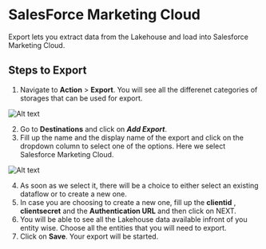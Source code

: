 # SalesForce Marketing Cloud

Export lets you extract data from the Lakehouse and load into Salesforce Marketing Cloud.

## Steps to Export
1. Navigate to **Action** > **Export**. You will see all the differenet categories of storages that can be used for export.

![Alt text](https://github.com/skypointcloud/platform/blob/master/docs/doc_snippets/exportcommon.PNG?raw=true)

2. Go to **Destinations** and click on ***Add Export***.
3. Fill up the name and the display name of the export and click on the dropdown column to select one of the options. Here we select Salesforce Marketing Cloud.

![Alt text](https://github.com/skypointcloud/platform/blob/master/docs/doc_snippets/sfmcstep1.PNG?raw=true)

4. As soon as we select it, there will be a choice to either select an existing dataflow or to create a new one.
5. In case you are choosing to create a new one, fill up the **clientid** , **clientsecret** and the **Authentication URL** and then click on NEXT.
6. You will be able to see all the Lakehouse data available infront of you entity wise. Choose all the entities that you will need to export.
7. Click on **Save**. Your export will be started.
